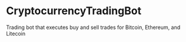 # CryptocurrencyTradingBot
Trading bot that executes buy and sell trades for Bitcoin, Ethereum, and Litecoin
